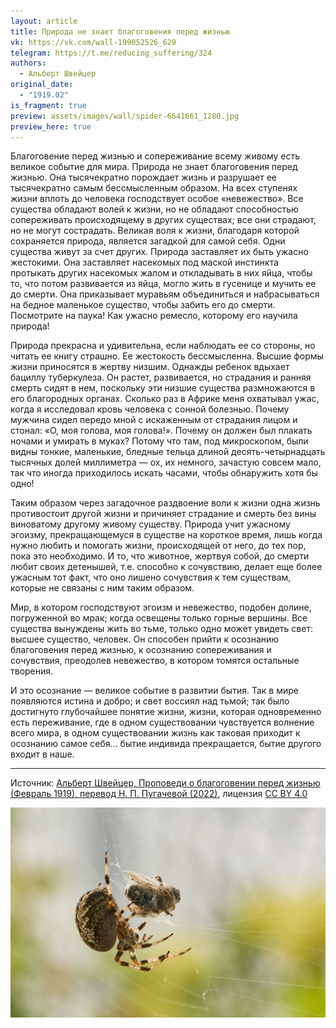 ```yaml
---
layout: article
title: Природа не знает благоговения перед жизнью
vk: https://vk.com/wall-199052526_629
telegram: https://t.me/reducing_suffering/324
authors:
  - Альберт Швейцер
original_date:
  - "1919.02"
is_fragment: true
preview: assets/images/wall/spider-6641661_1280.jpg
preview_here: true
---
```

Благоговение перед жизнью и сопереживание всему живому есть великое событие для мира. Природа не знает благоговения перед жизнью. Она тысячекратно порождает жизнь и разрушает ее тысячекратно самым бессмысленным образом. На всех ступенях жизни вплоть до человека господствует особое «невежество». Все существа обладают волей к жизни, но не обладают способностью сопереживать происходящему в других существах; все они страдают, но не могут сострадать. Великая воля к жизни, благодаря которой сохраняется природа, является загадкой для самой себя. Одни существа живут за счет других. Природа заставляет их быть ужасно жестокими. Она заставляет насекомых под маской инстинкта протыкать других насекомых жалом и откладывать в них яйца, чтобы то, что потом развивается из яйца, могло жить в гусенице и мучить ее до смерти. Она приказывает муравьям объединиться и набрасываться на бедное маленькое существо, чтобы забить его до смерти. Посмотрите на паука! Как ужасно ремесло, которому его научила природа!

Природа прекрасна и удивительна, если наблюдать ее со стороны, но читать ее книгу страшно. Ее жестокость бессмысленна. Высшие формы жизни приносятся в жертву низшим. Однажды ребенок вдыхает бациллу туберкулеза. Он растет, развивается, но страдания и ранняя смерть сидят в нем, поскольку эти низшие существа размножаются в его благородных органах. Сколько раз в Африке меня охватывал ужас, когда я исследовал кровь человека с сонной болезнью. Почему мужчина сидел передо мной с искаженным от страдания лицом и стонал: «О, моя голова, моя голова!». Почему он должен был плакать ночами и умирать в муках? Потому что там, под микроскопом, были видны тонкие, маленькие, бледные тельца длиной десять-четырнадцать тысячных долей миллиметра — ох, их немного, зачастую совсем мало, так что иногда приходилось искать часами, чтобы обнаружить хотя бы одно!

Таким образом через загадочное раздвоение воли к жизни одна жизнь противостоит другой жизни и причиняет страдание и смерть без вины виноватому другому живому существу. Природа учит ужасному эгоизму, прекращающемуся в существе на короткое время, лишь когда нужно любить и помогать жизни, происходящей от него, до тех пор, пока это необходимо. И то, что животное, жертвуя собой, до смерти любит своих детенышей, т.е. способно к сочувствию, делает еще более ужасным тот факт, что оно лишено сочувствия к тем существам, которые не связаны с ним таким образом.

Мир, в котором господствуют эгоизм и невежество, подобен долине, погруженной во мрак; когда освещены только горные вершины. Все существа вынуждены жить во тьме, только одно может увидеть свет: высшее существо, человек. Он способен прийти к осознанию благоговения перед жизнью, к осознанию сопереживания и сочувствия, преодолев невежество, в котором томятся остальные творения.

И это осознание — великое событие в развитии бытия. Так в мире появляются истина и добро; и свет воссиял над тьмой; так было достигнуто глубочайшее понятие жизни, жизни, которая одновременно есть переживание, где в одном существовании чувствуется волнение всего мира, в одном существовании жизнь как таковая приходит к осознанию самое себя... бытие индивида прекращается, бытие другого входит в наше.

---

Источник: [Альберт Швейцер, Проповеди о благоговении перед жизнью (Февраль 1919), перевод Н. П. Пугачевой (2022)](https://et.iphras.ru/article/view/7728), лицензия [CC BY 4.0](https://creativecommons.org/licenses/by/4.0/deed.ru)

![](assets/images/wall/spider-6641661_1280.jpg)